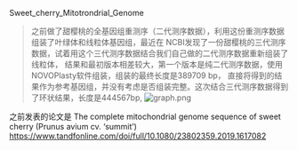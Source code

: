 Sweet_cherry_Mitotrondrial_Genome

> 之前做了甜樱桃的全基因组重测序（二代测序数据），利用这份重测序数据组装了叶绿体和线粒体基因组，最近在
NCBI发现了一份甜樱桃的三代测序数据，试着用这个三代测序数据结合我们自己做的二代测序数据重新组装了线粒体，
结果和最初版本相差较大，第一个版本是纯二代测序数据，使用NOVOPlasty软件组装，组装的最终长度是389709 bp，
直接将得到的结果作为参考基因组，并没有考虑是否组装完整。这次结合三代测序数据得到了环状结果，长度是444567bp,
![graph.png](https://upload-images.jianshu.io/upload_images/6857799-a279da24bfca3e51.png?imageMogr2/auto-orient/strip%7CimageView2/2/w/1240)

之前发表的论文是
The complete mitochondrial genome sequence of sweet cherry (Prunus avium cv. ‘summit’)
https://www.tandfonline.com/doi/full/10.1080/23802359.2019.1617082
